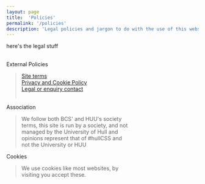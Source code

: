 ```yaml
---
layout: page
title:  'Policies'
permalink: '/policies'
description: 'Legal policies and jargon to do with the use of this website, hullcss.org, not a particularly compelling read'
---
```


<span class="bigtext-slogan-thing">here's the legal stuff</span>

<div class="grid-containter">
<br>

<div class="grid-33 mobile-grid-100">
<div class="card mb-2" style="max-width: 20rem;">
  <div class="card-header white">External Policies</div>
  <div class="card-body text-secondary">
<blockquote class="blockquote blockquotesmall">
<a href="http://www.hull.ac.uk/Legal/Terms-and-conditions.aspx">Site terms</a>
<br>
<a href="http://www.hull.ac.uk/Legal/Privacy-and-cookies.aspx">Privacy and Cookie Policy</a>
<br>
<a href="/contact">Legal or enquiry contact</a>
<br><br>
</blockquote>

</div>
</div></div></div>

<div class="grid-33 mobile-grid-100">
<div class="card mb-2" style="max-width: 20rem;">
  <div class="card-header white">Association</div>
  <div class="card-body text-secondary">
<blockquote class="blockquote blockquotesmall">
We follow both BCS' and HUU's society terms, this site is run by a society, and not managed by the University of Hull and opinions represent that of #hullCSS and not the University or HUU
</blockquote>

</div>
</div></div>


<div class="grid-33 mobile-grid-100">
<div class="card mb-2" style="max-width: 20rem;">
  <div class="card-header white">Cookies</div>
  <div class="card-body text-secondary">
<blockquote class="blockquote blockquotesmall">
We use cookies like most websites, by visiting you accept these.
</blockquote>

</div>
</div></div>